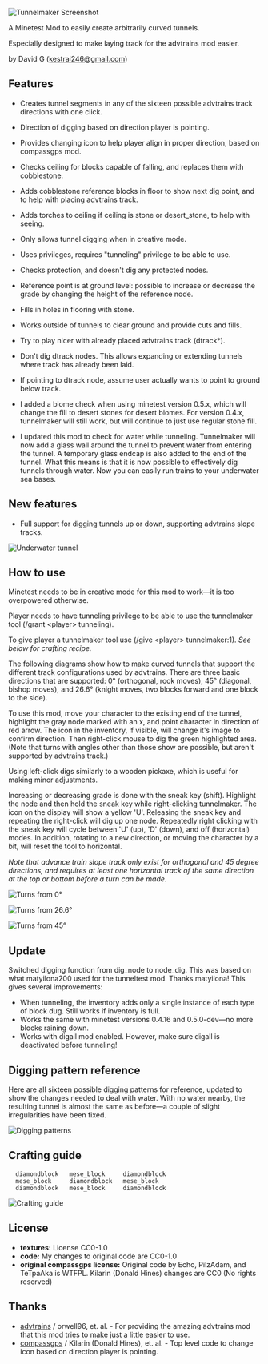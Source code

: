 ![Tunnelmaker Screenshot](screenshot.png "Tunnelmaker")

A Minetest Mod to easily create arbitrarily curved tunnels.

Especially designed to make laying track for the advtrains mod easier.

by David G (kestral246@gmail.com)


Features
--------
- Creates tunnel segments in any of the sixteen possible advtrains track directions with one click.
- Direction of digging based on direction player is pointing.
- Provides changing icon to help player align in proper direction, based on compassgps mod.
- Checks ceiling for blocks capable of falling, and replaces them with cobblestone.
- Adds cobblestone reference blocks in floor to show next dig point, and to help with placing advtrains track.
- Adds torches to ceiling if ceiling is stone or desert_stone, to help with seeing.

- Only allows tunnel digging when in creative mode.
- Uses privileges, requires "tunneling" privilege to be able to use.
- Checks protection, and doesn't dig any protected nodes.

- Reference point is at ground level: possible to increase or decrease the grade by changing the height of the reference node.
- Fills in holes in flooring with stone.
- Works outside of tunnels to clear ground and provide cuts and fills.

- Try to play nicer with already placed advtrains track (dtrack*).
- Don't dig dtrack nodes.  This allows expanding or extending tunnels where track has already been laid.
- If pointing to dtrack node, assume user actually wants to point to ground below track.

- I added a biome check when using minetest version 0.5.x, which will change the fill to desert stones for desert biomes.  For version 0.4.x, tunnelmaker will still work, but will continue to just use regular stone fill.
- I updated this mod to check for water while tunneling.  Tunnelmaker will now add a glass wall around the tunnel to prevent water from entering the tunnel.  A temporary glass endcap is also added to the end of the tunnel.  What this means is that it is now possible to effectively dig tunnels through water.  Now you can easily run trains to your underwater sea bases.


New features
------------
- Full support for digging tunnels up or down, supporting advtrains slope tracks.

![Underwater tunnel](images/underwater_tunnel.png "Underwater tunnel")


How to use
----------
Minetest needs to be in creative mode for this mod to work—it is too overpowered otherwise.

Player needs to have tunneling privilege to be able to use the tunnelmaker tool (/grant &lt;player&gt; tunneling).

To give player a tunnelmaker tool use (/give &lt;player&gt; tunnelmaker:1). *See below for crafting recipe.*

The following diagrams show how to make curved tunnels that support the different track configurations used by advtrains. There are three basic directions that are supported: 0° (orthogonal, rook moves), 45° (diagonal, bishop moves), and 26.6° (knight moves, two blocks forward and one block to the side).

To use this mod, move your character to the existing end of the tunnel, highlight the gray node marked with an x, and point character in direction of red arrow. The icon in the inventory, if visible, will change it's image to confirm direction. Then right-click mouse to dig the green highlighted area. (Note that turns with angles other than those show are possible, but aren't supported by advtrains track.)

Using left-click digs similarly to a wooden pickaxe, which is useful for making minor adjustments.

Increasing or decreasing grade is done with the sneak key (shift).  Highlight the node and then hold the sneak key while right-clicking tunnelmaker.
The icon on the display will show a yellow 'U'.  Releasing the sneak key and repeating the right-click will dig up one node.
Repeatedly right clicking with the sneak key will cycle between 'U' (up), 'D' (down), and off (horizontal) modes.
In addition, rotating to a new direction, or moving the character by a bit, will reset the tool to horizontal. 

*Note that advance train slope track only exist for orthogonal and 45 degree directions, and requires at least one horizontal track of the same direction at the top or bottom
before a turn can be made.*


![Turns from 0°](images/dir0.png "Turns from 0")

![Turns from 26.6°](images/dir26.png "Turns from 26.6")

![Turns from 45°](images/dir45.png "Turns from 45")


Update
------
Switched digging function from dig_node to node_dig.  This was based on what matyilona200 used for the tunneltest mod.  Thanks matyilona!  This gives several improvements:

- When tunneling, the inventory adds only a single instance of each type of block dug.  Still works if inventory is full.
- Works the same with minetest versions 0.4.16 and 0.5.0-dev—no more blocks raining down.
- Works with digall mod enabled.  However, make sure digall is deactivated before tunneling!


Digging pattern reference
-------------------------
Here are all sixteen possible digging patterns for reference, updated to show the changes needed to deal with water.  With no water nearby, the resulting tunnel is almost the same as before—a couple of slight irregularities have been fixed.

![Digging patterns](images/digging_patterns.png "Digging patterns")


Crafting guide
--------------
```
  diamondblock   mese_block     diamondblock
  mese_block     diamondblock   mese_block
  diamondblock   mese_block     diamondblock
```

![Crafting guide](images/crafting.png "Crafting guide")


License
-------
- **textures:** License CC0-1.0 
- **code:**  My changes to original code are CC0-1.0
- **original compassgps license:** Original code by Echo, PilzAdam, and TeTpaAka is WTFPL. Kilarin (Donald Hines) changes are CC0 (No rights reserved)


Thanks
------
- [advtrains](https://github.com/orwell96/advtrains/) / orwell96, et.
al. - For providing the amazing advtrains mod that this mod tries to make
just a little easier to use.
- [compassgps](https://github.com/Kilarin/compassgps) / Kilarin (Donald Hines),
et. al. - Top level code to change icon based on direction player is pointing.
